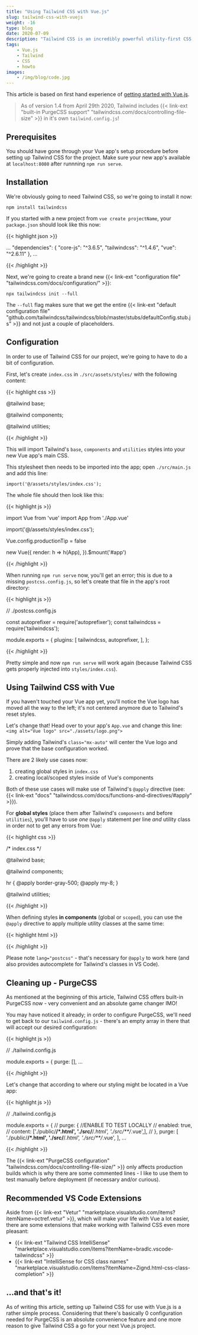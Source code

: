 ```yaml
---
title: "Using Tailwind CSS with Vue.js"
slug: tailwind-css-with-vuejs
weight: -16
type: blog
date: 2020-07-09
description: "Tailwind CSS is an incredibly powerful utility-first CSS framework. It's super easy to set up and makes you very flexible."
tags:
    - Vue.js
    - Tailwind
    - CSS
    - howto
images:
    - /img/blog/code.jpg
---
```


This article is based on first hand experience of [getting started with Vue.js](/blog/vuejs-getting-started-in-2020).

> As of version 1.4 from April 29th 2020, Tailwind includes {{< link-ext "built-in PurgeCSS support" "tailwindcss.com/docs/controlling-file-size" >}} in it's own `tailwind.config.js`!

## Prerequisites

You should have gone through your Vue app's setup procedure before setting up Tailwind CSS for the project. Make sure your new app's available at `localhost:8080` after runnning `npm run serve`.

## Installation

We're obviously going to need Tailwind CSS, so we're going to install it now:

`npm install tailwindcss`

If you started with a new project from `vue create projectName`, your `package.json` should look like this now:

{{< highlight json >}}

...
"dependencies": {
  "core-js": "^3.6.5",
  "tailwindcss": "^1.4.6",
  "vue": "^2.6.11"
},
...

{{< /highlight >}}

Next, we're going to create a brand new {{< link-ext "configuration file" "tailwindcss.com/docs/configuration/" >}}:

`npx tailwindcss init --full`

The `--full` flag makes sure that we get the entire {{< link-ext "default configuration file" "github.com/tailwindcss/tailwindcss/blob/master/stubs/defaultConfig.stub.js" >}} and not just a couple of placeholders.

## Configuration

In order to use of Tailwind CSS for our project, we're going to have to do a bit of configuration.

First, let's create `index.css` in `./src/assets/styles/` with the following content:

{{< highlight css >}}

@tailwind base;

@tailwind components;

@tailwind utilities;

{{< /highlight >}}

This will import Tailwind's `base`, `components` and `utilities` styles into your new Vue app's main CSS.

This stylesheet then needs to be imported into the app; open `./src/main.js` and add this line:

`import('@/assets/styles/index.css');`

The whole file should then look like this:

{{< highlight js >}}

import Vue from 'vue'
import App from './App.vue'

import('@/assets/styles/index.css');

Vue.config.productionTip = false

new Vue({
  render: h => h(App),
}).$mount('#app')

{{< /highlight >}}

When running `npm run serve` now, you'll get an error; this is due to a missing `postcss.config.js`, so let's create that file in the app's root directory:

{{< highlight js >}}

// ./postcss.config.js

const autoprefixer = require('autoprefixer');
const tailwindcss = require('tailwindcss');

module.exports = {
  plugins: [
    tailwindcss,
    autoprefixer,
  ],
};

{{< /highlight >}}

Pretty simple and now `npm run serve` will work again (because Tailwind CSS gets properly injected into `styles/index.css`).

## Using Tailwind CSS with Vue

If you haven't touched your Vue app yet, you'll notice the Vue logo has moved all the way to the left; it's not centered anymore due to Tailwind's reset styles.

Let's change that! Head over to your app's `App.vue` and change this line: `<img alt="Vue logo" src="./assets/logo.png">`

Simply adding Tailwind's `class="mx-auto"` will center the Vue logo and prove that the base configuration worked.

There are 2 likely use cases now:

1. creating global styles in `index.css`
2. creating local/scoped styles inside of Vue's components

Both of these use cases will make use of Tailwind's `@apply` directive (see: {{< link-ext "docs" "tailwindcss.com/docs/functions-and-directives/#apply" >}}).

For **global styles** (place them after Tailwind's `components` and before `utilities`), you'll have to use _one_ `@apply` statement per line _and_ utility class in order not to get any errors from Vue:

{{< highlight css >}}

/* index.css */

@tailwind base;

@tailwind components;

hr {
  @apply border-gray-500;
  @apply my-8;
}

@tailwind utilities;

{{< /highlight >}}

When defining styles **in components** (global or `scoped`), you can use the `@apply` directive to apply multiple utility classes at the same time:

{{< highlight html >}}

<style lang="postcss">
  .btn {
    @apply inline-block font-bold rounded-lg shadow-sm px-6 py-2;
  }
</style>

{{< /highlight >}}

Please note `lang="postcss"` - that's necessary for `@apply` to work here (and also provides autocomplete for Tailwind's classes in VS Code).

## Cleaning up - PurgeCSS

As mentioned at the beginning of this article, Tailwind CSS offers built-in PurgeCSS now - very convenient and an absolute game changer IMO!

You may have noticed it already; in order to configure PurgeCSS, we'll need to get back to our `tailwind.config.js` - there's an empty array in there that will accept our desired configuration:

{{< highlight js >}}

// ./tailwind.config.js

module.exports = {
  purge: [],
  ...

{{< /highlight >}}

Let's change that according to where our styling might be located in a Vue app:

{{< highlight js >}}

// ./tailwind.config.js

module.exports = {
  // purge: { //ENABLE TO TEST LOCALLY
  //   enabled: true,
  //   content: ['./public/**/*.html', './src/**/*.html', './src/**/*.vue',],
  // },
  purge: [
    './public/**/*.html',
    './src/**/*.html',
    './src/**/*.vue',
  ],
  ...

{{< /highlight >}}

The {{< link-ext "PurgeCSS configuration" "tailwindcss.com/docs/controlling-file-size/" >}} only affects production builds which is why there are some commented lines - I like to use them to test manually before deployment (if necessary and/or curious).

## Recommended VS Code Extensions

Aside from {{< link-ext "Vetur" "marketplace.visualstudio.com/items?itemName=octref.vetur" >}}, which will make your life with Vue a lot easier, there are some extensions that make working with Tailwind CSS even more pleasant:

- {{< link-ext "Tailwind CSS IntelliSense" "marketplace.visualstudio.com/items?itemName=bradlc.vscode-tailwindcss" >}}
- {{< link-ext "IntelliSense for CSS class names" "marketplace.visualstudio.com/items?itemName=Zignd.html-css-class-completion" >}}

## ...and that's it!

As of writing this article, setting up Tailwind CSS for use with Vue.js is a rather simple process. Considering that there's basically 0 configuration needed for PurgeCSS is an absolute convenience feature and one more reason to give Tailwind CSS a go for your next Vue.js project.